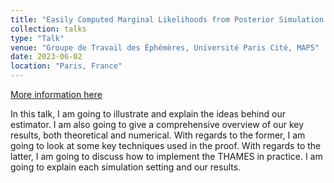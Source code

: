 ```yaml
---
title: "Easily Computed Marginal Likelihoods from Posterior Simulation Using the THAMES Estimator"
collection: talks
type: "Talk"
venue: "Groupe de Travail des Éphémères, Université Paris Cité, MAP5"
date: 2023-06-02
location: "Paris, France"
---
```


[More information here](https://map5.mi.parisdescartes.fr/events/martin-metodiev/)

In this talk, I am going to illustrate and explain the ideas behind our estimator. I am also going to give a comprehensive overview of our key results, both theoretical and numerical. With regards to the former, I am going to look at some key techniques used in the proof. With regards to the latter, I am going to discuss how to implement the THAMES in practice. I am going to explain each simulation setting and our results.
